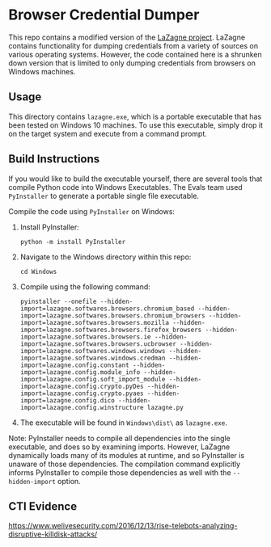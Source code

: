 # Browser Credential Dumper

This repo contains a modified version of the [LaZagne project](https://github.com/AlessandroZ/LaZagne). LaZagne contains functionality for dumping credentials from a variety of sources on various operating systems. However, the code contained here is a shrunken down version that is limited to only dumping credentials from browsers on Windows machines.

## Usage

This directory contains `lazagne.exe`, which is a portable executable that has been tested on Windows 10 machines. To use this executable, simply drop it on the target system and execute from a command prompt.

## Build Instructions

If you would like to build the executable yourself, there are several tools that compile Python code into Windows Executables. The Evals team used `PyInstaller` to generate a portable single file executable.

Compile the code using `PyInstaller` on Windows:

1. Install PyInstaller:
   ```
   python -m install PyInstaller
   ```
   
2. Navigate to the Windows directory within this repo:
   ```
   cd Windows
   ```
   
3. Compile using the following command:
   ```
   pyinstaller --onefile --hidden-import=lazagne.softwares.browsers.chromium_based --hidden-import=lazagne.softwares.browsers.chromium_browsers --hidden-import=lazagne.softwares.browsers.mozilla --hidden-import=lazagne.softwares.browsers.firefox_browsers --hidden-import=lazagne.softwares.browsers.ie --hidden-import=lazagne.softwares.browsers.ucbrowser --hidden-import=lazagne.softwares.windows.windows --hidden-import=lazagne.softwares.windows.credman --hidden-import=lazagne.config.constant --hidden-import=lazagne.config.module_info --hidden-import=lazagne.config.soft_import_module --hidden-import=lazagne.config.crypto.pyDes --hidden-import=lazagne.config.crypto.pyaes --hidden-import=lazagne.config.dico --hidden-import=lazagne.config.winstructure lazagne.py
   ```
   
4. The executable will be found in `Windows\dist\` as `lazagne.exe`.
   
Note: PyInstaller needs to compile all dependencies into the single executable, and does so by examining imports. However, LaZagne dynamically loads many of its modules at runtime, and so PyInstaller is unaware of those dependencies. The compilation command explicitly informs PyInstaller to compile those dependencies as well with the `--hidden-import` option.

## CTI Evidence

https://www.welivesecurity.com/2016/12/13/rise-telebots-analyzing-disruptive-killdisk-attacks/